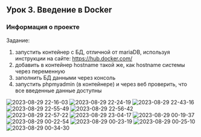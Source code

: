 ## Урок 3. Введение в Docker

### **Информация о проекте**

Задание:
1) запустить контейнер с БД, отличной от mariaDB, используя инструкции на сайте: https://hub.docker.com/
2) добавить в контейнер hostname такой же, как hostname системы через переменную
3) заполнить БД данными через консоль
4) запустить phpmyadmin (в контейнере) и через веб проверить, что все введенные данные доступны

![2023-08-29 22-16-03](https://github.com/Ilnuriq/ContainerizationHW3/assets/119608933/848406db-d17b-4227-9874-4cf6ac3c7071)
![2023-08-29 22-24-19](https://github.com/Ilnuriq/ContainerizationHW3/assets/119608933/04393952-8c00-401c-a25d-87c25b6a502b)
![2023-08-29 22-43-16](https://github.com/Ilnuriq/ContainerizationHW3/assets/119608933/c1122240-b396-4262-a3a2-1c22de92d2ed)
![2023-08-29 22-55-49](https://github.com/Ilnuriq/ContainerizationHW3/assets/119608933/694ecc2e-10a7-48b0-b203-1e920df03b81)
![2023-08-29 22-56-42](https://github.com/Ilnuriq/ContainerizationHW3/assets/119608933/33bf8d29-facc-45d3-8afd-a99dce870957)
![2023-08-29 22-57-22](https://github.com/Ilnuriq/ContainerizationHW3/assets/119608933/f23d9aed-b104-45e6-8b91-afbc1f1874d1)
![2023-08-29 23-04-17](https://github.com/Ilnuriq/ContainerizationHW3/assets/119608933/eeee143b-5d44-448b-967c-3b4ba5dafdb2)
![2023-08-29 00-19-37](https://github.com/Ilnuriq/ContainerizationHW3/assets/119608933/b173176e-e719-4e00-a7f3-71859a8387dd)
![2023-08-29 00-22-54](https://github.com/Ilnuriq/ContainerizationHW3/assets/119608933/edc6fb46-25b3-4155-947a-2519e316a8e6)
![2023-08-29 00-23-19](https://github.com/Ilnuriq/ContainerizationHW3/assets/119608933/03b56912-e06a-4a07-8f71-c47c20211a65)
![2023-08-29 00-25-10](https://github.com/Ilnuriq/ContainerizationHW3/assets/119608933/fd54c41e-6286-447b-98eb-c81d57537248)
![2023-08-29 00-34-30](https://github.com/Ilnuriq/ContainerizationHW3/assets/119608933/dc0b2b9c-b9c3-436a-904e-cf9f0185bb63)

